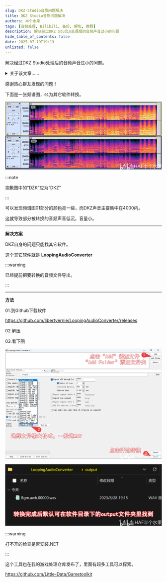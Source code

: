 ```yaml
---
slug: DKZ-Studio音质问题解决
title: DKZ Studio音质问题解决
authors: 半个水果
tags: [音频处理, Bilibili, 备份, 解包, 教程]
description: 解决经过DKZ Studio处理后的音频声音过小的问题
hide_table_of_contents: false
date: 2025-07-19T19:13
unlisted: false
---
```


解决经过DKZ Studio处理后的音频声音过小的问题。

<!-- truncate -->

<details>
<summary>关于该文章......</summary>

该文章为我在Bilibili上的备份，[原文](https://www.bilibili.com/opus/834892215897554968)

预防哪天平台抽筋被删除。

</details>

感谢热心群友发现的问题！

下面是一张频谱图，`01`为其它软件转换。

![01](./01.png)

:::note

抱歉图中的“DZK”应为“DKZ”

:::

可以发现频谱图01部分的颜色亮一些，而DKZ声音主要集中在4000内。

这就导致部分被转换的音频声音低沉，音量小。

---

**解决方案**

DKZ自身的问题只能找其它软件。

这个其它软件就是 **LoopingAudioConverter**

:::warning

已经提前把要转换的音频文件导出。

:::

---

**方法**

01.到Github下载软件

https://github.com/libertyernie/LoopingAudioConverter/releases

02.解压

03.看下图

![02](./02.png)

![03](./03.png)

:::warning

打不开的检查是否安装.NET

:::

这个工具也在我的游戏处理仓库发布了，里面有超多工具可以探索。

https://github.com/Little-Data/Gametoolkit